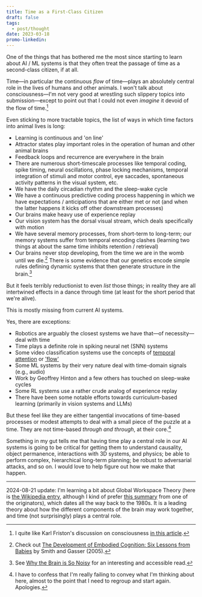 ```yaml
---
title: Time as a First-Class Citizen
draft: false
tags:
  - post/thought
date: 2023-03-18
promo-linkedin:
---
```

One of the things that has bothered me the most since starting to learn about AI / ML systems is that they often treat the passage of time as a second-class citizen, if at all.

Time—in particular the continuous *flow* of time—plays an absolutely central role in the lives of humans and other animals. I won't talk about consciousness—I'm not very good at wrestling such slippery topics into submission—except to point out that I could not even *imagine* it devoid of the flow of time.[^1]

Even sticking to more tractable topics, the list of ways in which time factors into animal lives is long:
- Learning is continuous and 'on line'
- Attractor states play important roles in the operation of human and other animal brains
- Feedback loops and recurrence are everywhere in the brain
- There are numerous short-timescale processes like temporal coding, spike timing, neural oscillations, phase locking mechanisms, temporal integration of stimuli and motor control, eye saccades, spontaneous activity patterns in the visual system, etc.
- We have the daily circadian rhythm and the sleep-wake cycle
- We have a continuous predictive coding process happening in which we have expectations / anticipations that are either met or not (and when the latter happens it kicks off other downstream processes)
- Our brains make heavy use of experience replay
- Our vision system has the dorsal visual stream, which deals specifically with motion
- We have several memory processes, from short-term to long-term; our memory systems suffer from temporal encoding clashes (learning two things at about the same time inhibits retention / retrieval)
- Our brains never stop developing, from the time we are in the womb until we die.[^2] There is some evidence that our genetics encode simple rules defining dynamic systems that then generate structure in the brain.[^3]

But it feels terribly reductionist to even *list* those things; in reality they are all intertwined effects in a dance through time (at least for the short period that we're alive).

This is mostly missing from current AI systems.

Yes, there are exceptions:
- Robotics are arguably the closest systems we have that—of necessity—deal with time
- Time plays a definite role in spiking neural net (SNN) systems
- Some video classification systems use the concepts of [temporal attention](https://arxiv.org/abs/2102.05095) or ['flow'](https://arxiv.org/abs/1406.2199)
- Some ML systems by their very nature deal with time-domain signals (e.g., audio)
- Work by Geoffrey Hinton and a few others has touched on sleep-wake cycles
- Some RL systems use a rather crude analog of experience replay
- There have been some notable efforts towards curriculum-based learning (primarily in vision systems and LLMs)

But these feel like they are either tangential invocations of time-based processes or modest attempts to deal with a small piece of the puzzle at a time. They are not time-based *through and through*, at their core.[^4]

Something in my gut tells me that having time play a central role in our AI systems is going to be critical for getting them to understand causality, object permanence, interactions with 3D systems, and physics; be able to perform complex, hierarchical long-term planning; be robust to adversarial attacks, and so on. I would love to help figure out how we make that happen.

---

2024-08-21 update: I'm learning a bit about Global Workspace Theory (here is [the Wikipedia entry](https://en.wikipedia.org/wiki/Global_workspace_theory), although I kind of prefer [this summary](https://bernardbaars.com/wp-content/uploads/2021/04/Baars_-The-global-brainweb_-An-update-on-global-workspace-theory.pdf) from one of the originators), which dates all the way back to the 1980s. It is a leading theory about how the different components of the brain may work together, and time (not surprisingly) plays a central role.

[^1]: I quite like Karl Friston's discussion on consciousness [in this article](https://aeon.co/essays/consciousness-is-not-a-thing-but-a-process-of-inference).

[^2]: Check out [The Development of Embodied Cognition: Six Lessons from Babies](https://www.semanticscholar.org/paper/The-Development-of-Embodied-Cognition%3A-Six-Lessons-Smith-Gasser/25f8e9e35cafd7fb686d939f274111bcffeafd6b) by Smith and Gasser (2005).

[^3]: See [Why the Brain is So Noisy](https://nautil.us/why-the-brain-is-so-noisy-237301/) for an interesting and accessible read.

[^4]: I have to confess that I'm really failing to convey what I'm thinking about here, almost to the point that I need to regroup and start again. Apologies.
